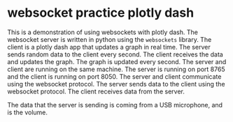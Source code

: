 # websocket practice plotly dash
 
This is a demonstration of using websockets with plotly dash. The websocket server is written in python using the `websockets` library. The client is a plotly dash app that updates a graph in real time. The server sends random data to the client every second. The client receives the data and updates the graph. The graph is updated every second. The server and client are running on the same machine. The server is running on port 8765 and the client is running on port 8050. The server and client communicate using the websocket protocol. The server sends data to the client using the websocket protocol. The client receives data from the server.

The data that the server is sending is coming from a USB microphone, and is the volume.